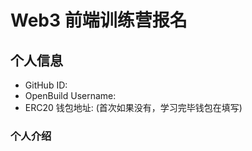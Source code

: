 # Web3 前端训练营报名

## 个人信息

* GitHub ID: 
* OpenBuild Username: 
* ERC20 钱包地址: (首次如果没有，学习完毕钱包在填写)

### 个人介绍

